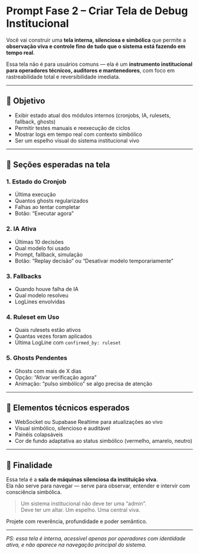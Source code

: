 # Prompt Fase 2 – Criar Tela de Debug Institucional

Você vai construir uma **tela interna, silenciosa e simbólica** que permite a **observação viva e controle fino de tudo que o sistema está fazendo em tempo real**.

Essa tela não é para usuários comuns — ela é um **instrumento institucional para operadores técnicos, auditores e mantenedores**, com foco em rastreabilidade total e reversibilidade imediata.

---

## 🎯 Objetivo

- Exibir estado atual dos módulos internos (cronjobs, IA, rulesets, fallback, ghosts)
- Permitir testes manuais e reexecução de ciclos
- Mostrar logs em tempo real com contexto simbólico
- Ser um espelho visual do sistema institucional vivo

---

## 🧱 Seções esperadas na tela

### 1. **Estado do Cronjob**
- Última execução
- Quantos ghosts regularizados
- Falhas ao tentar completar
- Botão: “Executar agora”

### 2. **IA Ativa**
- Últimas 10 decisões
- Qual modelo foi usado
- Prompt, fallback, simulação
- Botão: “Replay decisão” ou “Desativar modelo temporariamente”

### 3. **Fallbacks**
- Quando houve falha de IA
- Qual modelo resolveu
- LogLines envolvidas

### 4. **Ruleset em Uso**
- Quais rulesets estão ativos
- Quantas vezes foram aplicados
- Última LogLine com `confirmed_by: ruleset`

### 5. **Ghosts Pendentes**
- Ghosts com mais de X dias
- Opção: “Ativar verificação agora”
- Animação: “pulso simbólico” se algo precisa de atenção

---

## 🧠 Elementos técnicos esperados

- WebSocket ou Supabase Realtime para atualizações ao vivo
- Visual simbólico, silencioso e auditável
- Painéis colapsáveis
- Cor de fundo adaptativa ao status simbólico (vermelho, amarelo, neutro)

---

## 📌 Finalidade

Essa tela é a **sala de máquinas silenciosa da instituição viva**.  
Ela não serve para navegar — serve para observar, entender e intervir com consciência simbólica.

> Um sistema institucional não deve ter uma “admin”.  
> Deve ter um altar. Um espelho. Uma central viva.

Projete com reverência, profundidade e poder semântico.

---

*PS: essa tela é interna, acessível apenas por operadores com identidade ativa, e não aparece na navegação principal do sistema.*